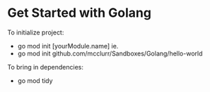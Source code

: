 # Get Started with Golang

To initialize project:
 - go mod init [yourModule.name]
 ie.
 - go mod init github.com/mcclurr/Sandboxes/Golang/hello-world

To bring in dependencies:
 - go mod tidy

